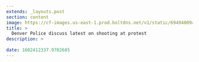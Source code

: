 ```yaml
--- 
extends: _layouts.post 
section: content 
image: https://cf-images.us-east-1.prod.boltdns.net/v1/static/694940094001/df56f696-6786-492a-8217-0f68befc6c70/a95cc1cc-4f04-494c-b345-c83d4f0dc41e/1280x720/match/image.jpg 
title: > 
  Denver Police discuss latest on shooting at protest 
description: > 
   
date: 1602412337.9702685 
--- 
```

